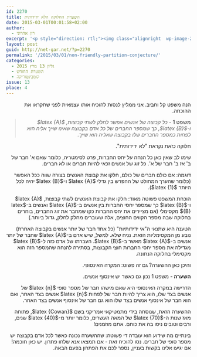 ```yaml
---
id: 2270
title: השערת החלוקה הלא ידידותית
date: 2015-03-01T00:01:58+02:00
author:
  - רון אהרוני
excerpt: '<p style="direction: rtl;"><img class="alignright  wp-image-2287" src="http://net-gar.net/wp-content/uploads/2015/03/Unfair-300x200.jpg" alt="Unfair" width="149" height="99" />קורה שעובדות פשוטות במקרה הסופי אינן נכונות במקרה האינסופי. קורה גם שהן נכונות, אבל קשות מאוד להוכחה. במאמר הזה נפגוש עובדה מאוד פשוטה בקומבינטוריקה סופית, שמתבררת כקשה מאוד במקרה האינסופי - למעשה, לא ברור בכלל אם היא נכונה שם!</p>'
layout: post
guid: http://net-gar.net/?p=2270
permalink: '/2015/03/01/non-friendly-partition-conjecture/'
categories:
  - גליון 13 מרץ 2015
  - השערת החודש
  - קומבינטוריקה
issue: 13
place: 4
---
```

<p style="direction: rtl;">
  הנה משפט קל וחביב. אני ממליץ לנסות להוכיח אותו עצמאית לפני שתקראו את ההוכחה.
</p>

> <p style="direction: rtl;">
>   <b>משפט 1</b> - <em>כל קבוצה של אנשים אפשר לחלק לשתי קבוצות, $latex {A}$ ו-$latex {B}$, כך שמספר החברים של כל אדם בקבוצה שאינו שייך אליה הוא לפחות כמספר החברים שלו בקבוצה שאליה הוא שייך.</em>
> </p>
> 
> <p style="direction: rtl;">
>   </blockquote> 
>   
>   <p style="direction: rtl;">
>     חלוקה כזאת נקראת "לא ידידותית".
>   </p>
>   
>   <p style="direction: rtl;">
>     שימו לב שאין כאן כל הנחה על יחס החברות, פרט לסימטריה, כלומר שאם א' חבר של ב' אז ב' חבר של א'. כל זוג של אנשים זכאי להיות חברים או לא חברים.
>   </p>
>   
>   <p style="direction: rtl;">
>     דוגמה: אם כולם חברים של כולם, חלקו את קבוצת האנשים בצורה שווה ככל האפשר (כלומר שהערך המחולט של ההפרש בין גדלי $latex {A}$ ו-$latex {B}$ יהיה לכל היותר $latex {1}$).
>   </p>
>   
>   <p style="direction: rtl;">
>     הוכחת המשפט פשוטה מאוד: חלקו את קבוצת האנשים לשתי קבוצות, $latex {A}$ ו-$latex {B}$ כך שמספר יחסי החברות בין אנשים ב-$latex {A}$ ואנשים ב-$latex {B}$ מקסימלי (אם מציירים את יחס החברות כקו שמחבר את זוג החברים, בוחרים בחלוקה שבה מספר הקווים החוצים, אלה שעוברים מחלק לחלק, גדול ביותר.)
>   </p>
>   
>   <p style="direction: rtl;">
>     הטענה היא שתנאי ה"אי ידידותיות" (כל אחד חבר של יותר אנשים בקבוצה האחרת) נובע מן המקסימליות הזאת. נניח שלא. למשל, שיש אדם ב-$latex {A}$ שחבר של יותר אנשים ב-$latex {A}$ מאשר ב-$latex {B}$. העברתו של אדם כזה ל-$latex {B}$ מגדילה את מספר יחסי החברות חוצי הקבוצות, בסתירה להנחה שהמספר הזה הוא מקסימלי בחלוקה הנתונה.
>   </p>
>   
>   <p style="direction: rtl;">
>     והיכן כאן ההשערה? גם זה פשוט: המקרה האינסופי.
>   </p>
>   
>   <p style="direction: rtl;">
>     <strong>השערה -</strong> משפט 1 נכון גם כאשר יש אינסוף אנשים.
>   </p>
>   
>   <p style="direction: rtl;">
>     הדרישה במקרה האינסופי היא שאם מישהו חבר של מספר סופי $latex {n}$ של אנשים בצד שלו, הוא צריך להיות חבר של לפחות $latex {n}$ אנשים בצד האחר, ואם הוא חבר של אינסוף אנשים בצד שלו הוא גם חבר של אינסוף אנשים בצד האחר.
>   </p>
>   
>   <p style="direction: rtl;">
>     ההשערה הזאת, שנוסחה בידי מתמטיקאי אמריקני בשם $latex {Cowan}$, פתוחה מאז שנות ה-$latex {70}$ של המאה העשרים, כלומר יותר מ-$latex {40}$ שנים, ורבים וטובים ניסו בה את כוחם. אתם מוזמנים!
>   </p>
>   
>   <p style="direction: rtl;">
>     בינתיים מה שידוע הוא עובדה די פשוטה: שההשערה נכונה כאשר לכל אדם בקבוצה יש מספר סופי של חברים. נסו להוכיח זאת - אם תמצאו אנא שלחו פתרון. יש כאן חוכמה! אם יגיעו אלינו בקשות בעניין, נספר לכם את הפתרון בפעם הבאה.
>   </p>